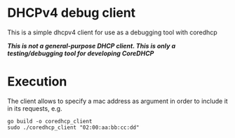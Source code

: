 # DHCPv4 debug client

This is a simple dhcpv4 client for use as a debugging tool with coredhcp

***This is not a general-purpose DHCP client. This is only a testing/debugging tool for developing CoreDHCP***

# Execution

The client allows to specify a mac address as argument in order to include it in its requests, e.g.

```
go build -o coredhcp_client
sudo ./coredhcp_client "02:00:aa:bb:cc:dd"
```
